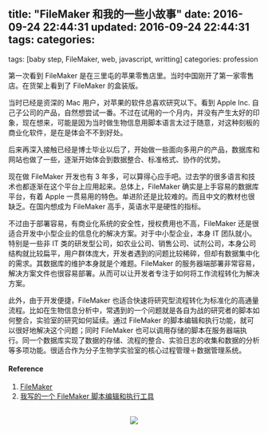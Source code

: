 title: "FileMaker 和我的一些小故事"
date: 2016-09-24 22:44:31
updated: 2016-09-24 22:44:31
tags:
categories:
---
tags: [baby step, FileMaker, web, javascript, writting]
categories: profession

第一次看到 FileMaker 是在三里屯的苹果零售店里。当时中国刚开了第一家零售店。在货架上看到了 FileMaker 的盒装版。

当时已经是资深的 Mac 用户，对苹果的软件总喜欢研究以下。看到 Apple Inc. 自己子公司的产品，自然想尝试一番。不过在试用的一个月内，并没有产生太好的印象，现在想来，可能是因为当时做生物信息用脚本语言太过于随意，对这种刻板的商业化软件，是在是体会不不到好处。

后来再深入接触已经是博士毕业以后了，开始做一些面向多用户的产品，数据库和网站也做了一些，逐渐开始体会到数据整合、标准格式、协作的优势。

现在做 FileMaker 开发也有 3 年多，可以算得心应手吧。过去学的很多语言和技术也都逐渐在这个平台上应用起来。总体上，FileMaker 确实是上手容易的数据库平台，有着 Apple 一贯易用的特色。单进阶还是比较难的。而且中文的教材也很缺乏。在国内想成为 FileMaker 高手，英语水平是硬性的指标。

不过由于部署容易，有商业化系统的安全性，授权费用也不高，FileMaker 还是很适合开发中小型企业的信息化的解决方案。对于中小型企业，本身 IT 团队就小。特别是一些非 IT 类的研发型公司，如农业公司、销售公司、试剂公司，本身公司结构就比较扁平，用户群体庞大，开发者遇到的问题比较稀碎，但却有数据集中化的需求。其数据库的维护本身就是个难题。FileMaker 的服务器端部署非常容易，解决方案文件也很容易部署。从而可以让开发者专注于如何将工作流程转化为解决方案。

此外，由于开发便捷，FileMaker 也适合快速将研究型流程转化为标准化的高通量流程。比如在生物信息分析中，常遇到的一个问题就是各自为战的研究者的脚本如何整合，实验室的研究如何延续。通过 FileMaker 的脚本编辑和执行功能，就可以很好地解决这个问题；同时 FileMaker 也可以调用存储的脚本在服务器端执行。同一个数据库实现了数据的存储、流程的整合、实验日志的收集和数据的分析等多项功能。很适合作为分子生物学实验室的核心过程管理＋数据管理系统。




#### Reference
1. [FileMaker](http://www.filemaker.com)
2. [我写的一个 FileMaker 脚本编辑和执行工具](https://github.com/daweih/FileMakerScriptEditor)
<br>
<div align=center>
<img src="http://daweih.github.io/images/wechat_small_black.jpg">
</div>